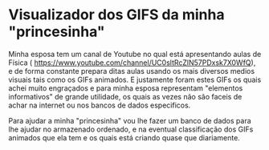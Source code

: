 # Visualizador dos GIFS da minha "princesinha"

Minha esposa tem um canal de Youtube no qual está apresentando aulas de Física (
https://www.youtube.com/channel/UC0sltRcZlN57PDxsk7X0WfQ), e de forma constante prepara ditas aulas usando os mais diversos medios visuais tais como os GIFs animados. 
E justamente foram estes GIFs os quais achei muito engraçados e para minha esposa representam "elementos informativos" de grande utilidade, os quais as vezes não são faceis de achar na internet ou nos bancos de dados especificos.

Para ajudar a minha "princesinha" vou lhe fazer um banco de dados para lhe ajudar no armazenado ordenado, e na eventual classificação dos GIFs animados que ela tem e os quais está criando quase que diariamente.
